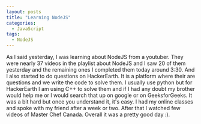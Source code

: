 ```yaml
---
layout: posts
title: "Learning NodeJS"
categories:
  - JavaScript
tags:
  - NodeJS
---
```

As I said yesterday, I was learning about NodeJS from a youtuber. They were nearly 37 videos in the playlist about NodeJS and I saw 20 of them yesterday and the remaining ones I completed them today around 3:30. And I also started to do questions on HackerEarth. It is a platform where their are questions and we write the code to solve them. I usually use python but for HackerEarth I am using C++ to solve them and if I had any doubt my brother would help me or I would search that up on google or on GeeksforGeeks. It was a bit hard but once you understand it, it's easy. I had my online classes and spoke with my friend after a week or two. After that I watched few videos of Master Chef Canada. Overall it was a pretty good day :).

